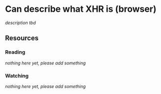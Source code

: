 # Can describe what XHR is (browser)

_description tbd_

## Resources

### Reading

_nothing here yet, please add something_

### Watching

_nothing here yet, please add something_
